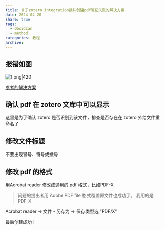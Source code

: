 ```yaml
---
title: 关于zotero integration插件创建pdf笔记失败的解决方案
date: 2024-04-20
share: true
tags:
  - Obsidian
  - method
categories: 教程
archive: 
---
```

## 报错如图
![1.png|420](https://cdn.jsdelivr.net/gh/yohakuo/CDN/img/202404201738259.png)

 [参考的解决方案](https://github.com/mgmeyers/obsidian-zotero-integration/issues/58)
 
## 确认 pdf 在 zotero 文库中可以显示
这里是为了确认 zotero 是否识别到该文件，排查是否存在在 zotero 外给文件重命名了

## 修改文件标题
不要出现冒号、符号或撇号

## 修改 pdf 的格式
用Acrobat reader 修改成通用的 pdf 格式，比如PDF-X
>问题的提出者用 Adobe PDF file 格式覆盖原文件也成功了。
>我用的是 PDF-X

Acrobat reader -> 文件 - 另存为 -> 保存类型选 "PDF/X"

最后创建成功！